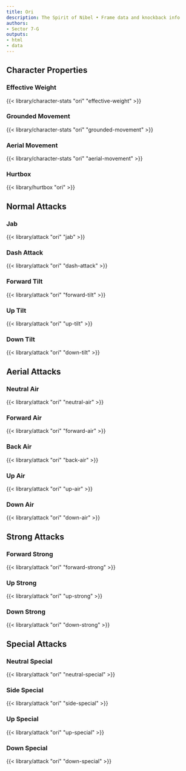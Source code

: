 ```yaml
---
title: Ori
description: The Spirit of Nibel • Frame data and knockback info
authors:
- Sector 7-G
outputs:
- html
- data
---
```


## Character Properties
### Effective Weight
{{< library/character-stats "ori" "effective-weight" >}}
### Grounded Movement
{{< library/character-stats "ori" "grounded-movement" >}}
### Aerial Movement
{{< library/character-stats "ori" "aerial-movement" >}}
### Hurtbox
{{< library/hurtbox "ori" >}}

## Normal Attacks
### Jab
{{< library/attack "ori" "jab" >}}
### Dash Attack
{{< library/attack "ori" "dash-attack" >}}
### Forward Tilt
{{< library/attack "ori" "forward-tilt" >}}
### Up Tilt
{{< library/attack "ori" "up-tilt" >}}
### Down Tilt
{{< library/attack "ori" "down-tilt" >}}

## Aerial Attacks
### Neutral Air
{{< library/attack "ori" "neutral-air" >}}
### Forward Air
{{< library/attack "ori" "forward-air" >}}
### Back Air
{{< library/attack "ori" "back-air" >}}
### Up Air
{{< library/attack "ori" "up-air" >}}
### Down Air
{{< library/attack "ori" "down-air" >}}

## Strong Attacks
### Forward Strong
{{< library/attack "ori" "forward-strong" >}}
### Up Strong
{{< library/attack "ori" "up-strong" >}}
### Down Strong
{{< library/attack "ori" "down-strong" >}}

## Special Attacks
### Neutral Special
{{< library/attack "ori" "neutral-special" >}}
### Side Special
{{< library/attack "ori" "side-special" >}}
### Up Special
{{< library/attack "ori" "up-special" >}}
### Down Special
{{< library/attack "ori" "down-special" >}}
